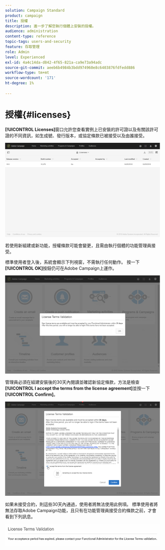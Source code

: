 ```yaml
---
solution: Campaign Standard
product: campaign
title: 授權
description: 進一步了解您執行個體上安裝的授權。
audience: administration
content-type: reference
topic-tags: users-and-security
feature: 存取管理
role: Admin
level: Experienced
exl-id: 4a4c14da-d842-4f65-821a-ca9e73a94adc
source-git-commit: aeeb6b4984b3bdd974960e8c6403876fdfedd886
workflow-type: tm+mt
source-wordcount: '171'
ht-degree: 1%

---
```


# 授權{#licenses}

**[!UICONTROL Licenses]**&#x200B;窗口允許您查看實例上已安裝的許可證以及有關該許可證的不同資訊，如生成號、發行版本，或協定條款已被接受以及由誰接受。

![](assets/license_1.png)

若使用新組建或新功能，授權條款可能會變更，且需由執行個體的功能管理員接受。

標準使用者登入後，系統會顯示下列視窗，不需執行任何動作。 按一下&#x200B;**[!UICONTROL OK]**&#x200B;按鈕仍可在Adobe Campaign上運作。

![](assets/license_2.png)

管理員必須在組建安裝後的30天內閱讀並確認新協定條款，方法是檢查&#x200B;**[!UICONTROL I accept the terms from the license agreement]**&#x200B;並按一下&#x200B;**[!UICONTROL Confirm]**。

![](assets/license_3.png)

如果未接受合約，則這些30天內通過，使用者將無法使用此例項。 標準使用者將無法存取Adobe Campaign功能，且只有在功能管理員接受合約條款之前，才會看到下列訊息。

![](assets/license_4.png)
